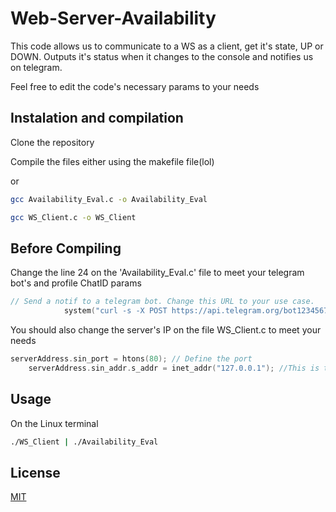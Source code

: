 # Web-Server-Availability
This code allows us to communicate to a WS as a client, get it's state, UP or DOWN. Outputs it's status when it changes to the console and notifies us on telegram.

Feel free to edit the code's necessary params to your needs
## Instalation and compilation
Clone the repository

Compile the files either using the makefile file(lol) 

or
```bash
gcc Availability_Eval.c -o Availability_Eval
```
```bash
gcc WS_Client.c -o WS_Client
```
## Before Compiling
Change the line 24 on the 'Availability_Eval.c' file to meet your telegram bot's and profile ChatID params
```C
// Send a notif to a telegram bot. Change this URL to your use case.                           Change the chat ID to your own personnal chatID
            system("curl -s -X POST https://api.telegram.org/bot123456789101112123/sendMessage -d chat_id=12345678 -d text=\"Server is Down!\"");
```

You should also change the server's IP on the file WS_Client.c to meet your needs
```C
serverAddress.sin_port = htons(80); // Define the port
    serverAddress.sin_addr.s_addr = inet_addr("127.0.0.1"); //This is the server's IP address
```

## Usage
On the Linux terminal
```bash
./WS_Client | ./Availability_Eval
```
## License

[MIT](https://choosealicense.com/licenses/mit/)

